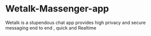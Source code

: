 # Wetalk-Massenger-app
Wetalk is a stupendous chat app provides high privacy and secure messaging end to end , quick and Realtime
